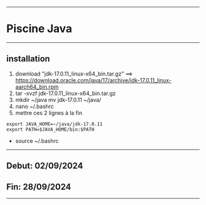 *****************************************************

# Piscine Java

*****************************************************
## installation

1) download "jdk-17.0.11_linux-x64_bin.tar.gz" ==> https://download.oracle.com/java/17/archive/jdk-17.0.11_linux-aarch64_bin.rpm
2) tar -xvzf jdk-17.0.11_linux-x64_bin.tar.gz
3) mkdir ~/java
mv jdk-17.0.11 ~/java/
4) nano ~/.bashrc
5) mettre ces 2 lignes à la fin
```
export JAVA_HOME=~/java/jdk-17.0.11
export PATH=$JAVA_HOME/bin:$PATH
```
- source ~/.bashrc

*****************************************************

## Debut: 02/09/2024
## Fin: 28/09/2024

*****************************************************